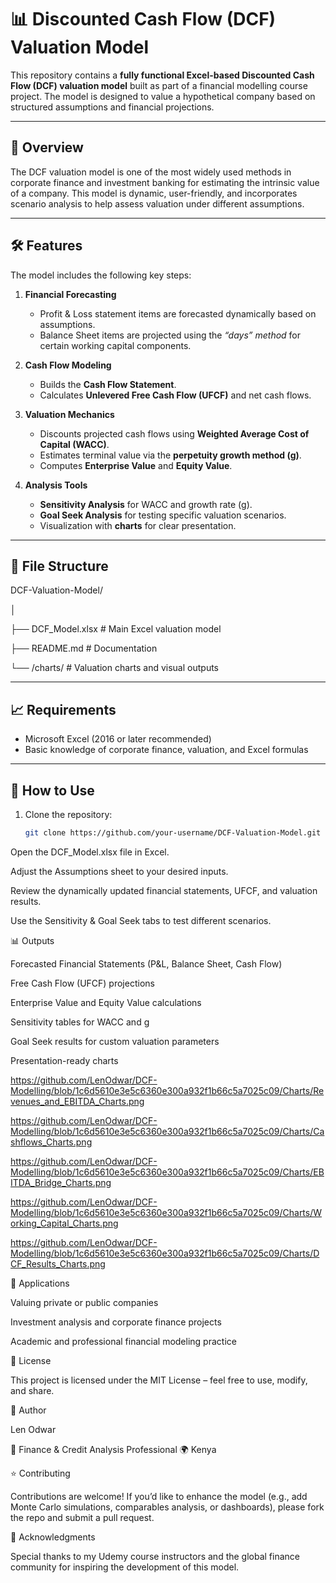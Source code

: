 # 📊 Discounted Cash Flow (DCF) Valuation Model  

This repository contains a **fully functional Excel-based Discounted Cash Flow (DCF) valuation model** built as part of a financial modelling course project. The model is designed to value a hypothetical company based on structured assumptions and financial projections.  

---

## 🔎 Overview  

The DCF valuation model is one of the most widely used methods in corporate finance and investment banking for estimating the intrinsic value of a company. This model is dynamic, user-friendly, and incorporates scenario analysis to help assess valuation under different assumptions.  

---

## 🛠 Features  

The model includes the following key steps:  

1. **Financial Forecasting**  
   - Profit & Loss statement items are forecasted dynamically based on assumptions.  
   - Balance Sheet items are projected using the *“days” method* for certain working capital components.  

2. **Cash Flow Modeling**  
   - Builds the **Cash Flow Statement**.  
   - Calculates **Unlevered Free Cash Flow (UFCF)** and net cash flows.  

3. **Valuation Mechanics**  
   - Discounts projected cash flows using **Weighted Average Cost of Capital (WACC)**.  
   - Estimates terminal value via the **perpetuity growth method (g)**.  
   - Computes **Enterprise Value** and **Equity Value**.  

4. **Analysis Tools**  
   - **Sensitivity Analysis** for WACC and growth rate (g).  
   - **Goal Seek Analysis** for testing specific valuation scenarios.  
   - Visualization with **charts** for clear presentation.  

---

## 📂 File Structure  
DCF-Valuation-Model/

│

├── DCF_Model.xlsx # Main Excel valuation model

├── README.md # Documentation

└── /charts/ # Valuation charts and visual outputs

---

## 📈 Requirements  

- Microsoft Excel (2016 or later recommended)  
- Basic knowledge of corporate finance, valuation, and Excel formulas  

---
## 🚀 How to Use  

1. Clone the repository:  
   ```bash
   git clone https://github.com/your-username/DCF-Valuation-Model.git
Open the DCF_Model.xlsx file in Excel.

Adjust the Assumptions sheet to your desired inputs.

Review the dynamically updated financial statements, UFCF, and valuation results.

Use the Sensitivity & Goal Seek tabs to test different scenarios.

📊 Outputs

Forecasted Financial Statements (P&L, Balance Sheet, Cash Flow)

Free Cash Flow (UFCF) projections

Enterprise Value and Equity Value calculations

Sensitivity tables for WACC and g

Goal Seek results for custom valuation parameters

Presentation-ready charts

https://github.com/LenOdwar/DCF-Modelling/blob/1c6d5610e3e5c6360e300a932f1b66c5a7025c09/Charts/Revenues_and_EBITDA_Charts.png

https://github.com/LenOdwar/DCF-Modelling/blob/1c6d5610e3e5c6360e300a932f1b66c5a7025c09/Charts/Cashflows_Charts.png

https://github.com/LenOdwar/DCF-Modelling/blob/1c6d5610e3e5c6360e300a932f1b66c5a7025c09/Charts/EBITDA_Bridge_Charts.png

https://github.com/LenOdwar/DCF-Modelling/blob/1c6d5610e3e5c6360e300a932f1b66c5a7025c09/Charts/Working_Capital_Charts.png

https://github.com/LenOdwar/DCF-Modelling/blob/1c6d5610e3e5c6360e300a932f1b66c5a7025c09/Charts/DCF_Results_Charts.png

🧩 Applications

Valuing private or public companies

Investment analysis and corporate finance projects

Academic and professional financial modeling practice

📜 License

This project is licensed under the MIT License
 – feel free to use, modify, and share.

👤 Author

Len Odwar

💼 Finance & Credit Analysis Professional
🌍 Kenya

⭐ Contributing

Contributions are welcome! If you’d like to enhance the model (e.g., add Monte Carlo simulations, comparables analysis, or dashboards), please fork the repo and submit a pull request.

🙌 Acknowledgments

Special thanks to my Udemy course instructors and the global finance community for inspiring the development of this model.

